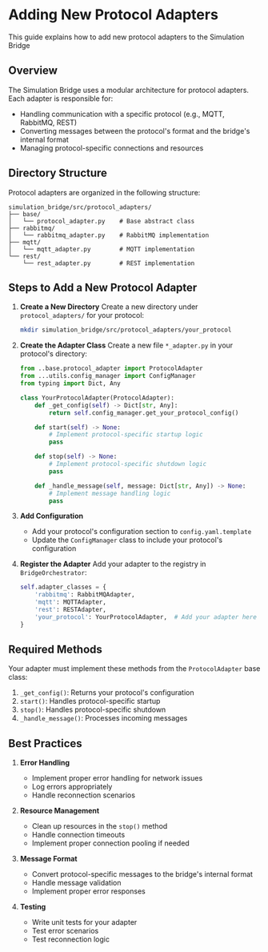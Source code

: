 # Adding New Protocol Adapters

This guide explains how to add new protocol adapters to the Simulation Bridge

## Overview

The Simulation Bridge uses a modular architecture for protocol adapters. Each adapter is responsible for:
- Handling communication with a specific protocol (e.g., MQTT, RabbitMQ, REST)
- Converting messages between the protocol's format and the bridge's internal format
- Managing protocol-specific connections and resources

## Directory Structure

Protocol adapters are organized in the following structure:
```
simulation_bridge/src/protocol_adapters/
├── base/
│   └── protocol_adapter.py    # Base abstract class
├── rabbitmq/
│   └── rabbitmq_adapter.py    # RabbitMQ implementation
├── mqtt/
│   └── mqtt_adapter.py        # MQTT implementation
└── rest/
    └── rest_adapter.py        # REST implementation
```

## Steps to Add a New Protocol Adapter

1. **Create a New Directory**
   Create a new directory under `protocol_adapters/` for your protocol:
   ```bash
   mkdir simulation_bridge/src/protocol_adapters/your_protocol
   ```

2. **Create the Adapter Class**
   Create a new file `*_adapter.py` in your protocol's directory:
   ```python
   from ..base.protocol_adapter import ProtocolAdapter
   from ...utils.config_manager import ConfigManager
   from typing import Dict, Any

   class YourProtocolAdapter(ProtocolAdapter):
       def _get_config(self) -> Dict[str, Any]:
           return self.config_manager.get_your_protocol_config()

       def start(self) -> None:
           # Implement protocol-specific startup logic
           pass

       def stop(self) -> None:
           # Implement protocol-specific shutdown logic
           pass

       def _handle_message(self, message: Dict[str, Any]) -> None:
           # Implement message handling logic
           pass
   ```

3. **Add Configuration**
   - Add your protocol's configuration section to `config.yaml.template`
   - Update the `ConfigManager` class to include your protocol's configuration

4. **Register the Adapter**
   Add your adapter to the registry in `BridgeOrchestrator`:
   ```python
   self.adapter_classes = {
       'rabbitmq': RabbitMQAdapter,
       'mqtt': MQTTAdapter,
       'rest': RESTAdapter,
       'your_protocol': YourProtocolAdapter,  # Add your adapter here
   }
   ```

## Required Methods

Your adapter must implement these methods from the `ProtocolAdapter` base class:

1. `_get_config()`: Returns your protocol's configuration
2. `start()`: Handles protocol-specific startup
3. `stop()`: Handles protocol-specific shutdown
4. `_handle_message()`: Processes incoming messages

## Best Practices

1. **Error Handling**
   - Implement proper error handling for network issues
   - Log errors appropriately
   - Handle reconnection scenarios

2. **Resource Management**
   - Clean up resources in the `stop()` method
   - Handle connection timeouts
   - Implement proper connection pooling if needed

3. **Message Format**
   - Convert protocol-specific messages to the bridge's internal format
   - Handle message validation
   - Implement proper error responses

4. **Testing**
   - Write unit tests for your adapter
   - Test error scenarios
   - Test reconnection logic
